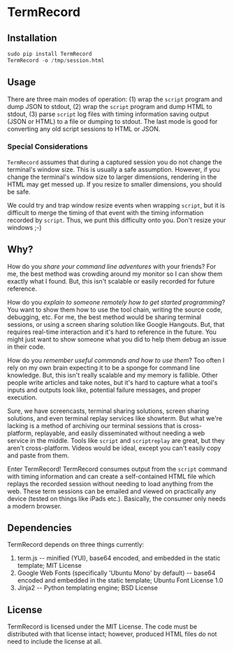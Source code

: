 # TermRecord

## Installation

```python
sudo pip install TermRecord
TermRecord -o /tmp/session.html
```

## Usage

There are three main modes of operation: (1) wrap the `script` program and dump
JSON to stdout, (2) wrap the `script` program and dump HTML to stdout, (3)
parse `script` log files with timing information saving output (JSON or HTML)
to a file or dumping to stdout. The last mode is good for converting any old
script sessions to HTML or JSON.

### Special Considerations

`TermRecord` assumes that during a captured session you do not change the
terminal's window size.  This is usually a safe assumption.  However, if you
change the terminal's window size to larger dimensions, rendering in the HTML
may get messed up.  If you resize to smaller dimensions, you should be safe.

We could try and trap window resize events when wrapping `script`, but it is
difficult to merge the timing of that event with the timing information
recorded by `script`.  Thus, we punt this difficulty onto you.  Don't resize
your windows ;-)

## Why?

How do you *share your command line adventures* with your friends? For me, the
best method was crowding around my monitor so I can show them exactly what I
found. But, this isn't scalable or easily recorded for future reference.

How do you *explain to someone remotely how to get started programming*? You
want to show them how to use the tool chain, writing the source code,
debugging, etc. For me, the best method would be sharing terminal sessions, or
using a screen sharing solution like Google Hangouts. But, that requires
real-time interaction and it's hard to reference in the future. You might just
want to show someone what you did to help them debug an issue in their code.

How do you *remember useful commands and how to use them*? Too often I
rely on my own brain expecting it to be a sponge for command line knowledge.
But, this isn't really scalable and my memory is fallible. Other people write
articles and take notes, but it's hard to capture what a tool's inputs and
outputs look like, potential failure messages, and proper execution.

Sure, we have screencasts, terminal sharing solutions, screen sharing
solutions, and even terminal replay services like showterm. But what we're
lacking is a method of archiving our terminal sessions that is cross-platform,
replayable, and easily disseminated without needing a web service in the
middle. Tools like `script` and `scriptreplay` are great, but they aren't
cross-platform.  Videos would be ideal, except you can't easily copy and paste
from them.

Enter TermRecord! TermRecord consumes output from the `script` command with
timing information and can create a self-contained HTML file which replays the
recorded session without needing to load anything from the web. These term
sessions can be emailed and viewed on practically any device (tested on things
like iPads etc.). Basically, the consumer only needs a modern browser.

## Dependencies

TermRecord depends on three things currently:

1. term.js -- minified (YUI), base64 encoded, and embedded in the static
   template; MIT License
2. Google Web Fonts (specifically 'Ubuntu Mono' by default) -- base64 encoded
   and embedded in the static template; Ubuntu Font License 1.0
3. Jinja2 -- Python templating engine; BSD License

## License

TermRecord is licensed under the MIT License. The code must be distributed
with that license intact; however, produced HTML files do not need to include
the license at all.
